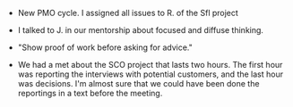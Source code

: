 - New PMO cycle. I assigned all issues to R. of the Sfl project

- I talked to J. in our mentorship about focused and diffuse thinking.

- "Show proof of work before asking for advice."

- We had a met about the SCO project that lasts two hours. The first hour was reporting the interviews with potential customers, and the last hour was decisions. I'm almost sure that we could have been done the reportings in a text before the meeting.
